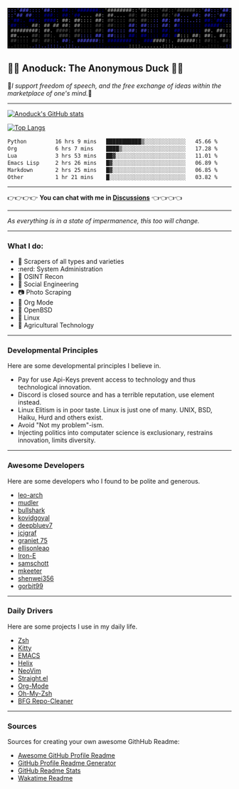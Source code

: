 ![Banner](me.svg)

## :duck::duck: Anoduck: The Anonymous Duck :duck::duck:

:stars:*I support freedom of speech, and the free exchange of ideas within the marketplace of one's mind.*:stars:

----------

[![Anoduck's GitHub stats](https://github-readme-stats.vercel.app/api?username=anoduck&show_icons=true&theme=radical)](https://github.com/anoduck)

[![Top Langs](https://github-readme-stats.vercel.app/api/top-langs/?username=anoduck&layout=compact&theme=radical&hide=c,perl,css,makefile,m4,ruby,html&langs_count=7)](https://github.com/anoduck)


<!--START_SECTION:waka-->

```text
Python         16 hrs 9 mins   ███████████▒░░░░░░░░░░░░░   45.66 %
Org            6 hrs 7 mins    ████▒░░░░░░░░░░░░░░░░░░░░   17.28 %
Lua            3 hrs 53 mins   ██▓░░░░░░░░░░░░░░░░░░░░░░   11.01 %
Emacs Lisp     2 hrs 26 mins   █▓░░░░░░░░░░░░░░░░░░░░░░░   06.89 %
Markdown       2 hrs 25 mins   █▓░░░░░░░░░░░░░░░░░░░░░░░   06.85 %
Other          1 hr 21 mins    █░░░░░░░░░░░░░░░░░░░░░░░░   03.82 %
```

<!--END_SECTION:waka-->

------------

:point_right::point_right::point_right::point_right: **You can chat with me in [Discussions](https://github.com/anoduck/anoduck/discussions)** :point_left::point_left::point_left::point_left:

------------

_As everything is in a state of impermanence, this too will change._

------------

### What I do:

- :satellite: Scrapers of all types and varieties
- :nerd: System Administration
- :footprints: OSINT Recon
- :busts_in_silhouette: Social Engineering
- :camera: Photo Scraping
- :unicorn: Org Mode
- :blowfish: OpenBSD
- :penguin: Linux
- :deciduous_tree: Agricultural Technology

------------

### Developmental Principles

Here are some developmental principles I believe in.

- Pay for use Api-Keys prevent access to technology and thus technological innovation.
- Discord is closed source and has a terrible reputation, use element instead.
- Linux Elitism is in poor taste. Linux is just one of many. UNIX, BSD, Haiku, Hurd and others exist.
- Avoid "Not my problem"-ism.
- Injecting politics into computater science is exclusionary, restrains innovation, limits diversity.

------------

### Awesome Developers

Here are some developers who I found to be polite and generous.

- [leo-arch](https://github.com/leo-arch)
- [mudler](https://github.com/mudler)
- [bullshark](https://github.com/bullshark)
- [kovidgoyal](https://github.com/kovidgoyal)
- [deepbluev7](https://github.com/deepbluev7)
- [jcjgraf](https://github.com/jcjgraf)
- [graniet 75](https://github.com/graniet)
- [ellisonleao](https://github.com/ellisonleao)
- [Iron-E](https://github.com/Iron-E)
- [samschott](https://github.com/samschott)
- [mkeeter](https://github.com/mkeeter)
- [shenwei356](https://github.com/shenwei356)
- [gorbit99](https://github.com/gorbit99)

-------------

### Daily Drivers

Here are some projects I use in my daily life.

- [Zsh](https://www.zsh.org/)
- [Kitty](https://sw.kovidgoyal.net/kitty)
- [EMACS](https://www.gnu.org/software/emacs/)
- [Helix](https://helix-editor.com/)
- [NeoVim](https://neovim.io/)
- [Straight.el](https://github.com/radian-software/straight.el)
- [Org-Mode](https://orgmode.org)
- [Oh-My-Zsh](https://github.com/robbyrussell/oh-my-zsh/)
- [BFG Repo-Cleaner](https://rtyley.github.io/bfg-repo-cleaner/)

--------------

### Sources

Sources for creating your own awesome GithHub Readme:

- [Awesome GitHub Profile Readme](https://github.com/abhisheknaiidu/awesome-github-profile-readme)
- [GitHub Profile Readme Generator](https://github.com/rahuldkjain/github-profile-readme-generator)
- [GitHub Readme Stats](https://github.com/anuraghazra/github-readme-stats)
- [Wakatime Readme](https://github.com/anmol098/waka-readme-stats)
